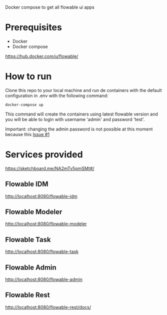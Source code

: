 Docker compose to get all flowable ui apps

# Prerequisites

- Docker
- Docker compose

https://hub.docker.com/u/flowable/

# How to run

Clone this repo to your local machine and run de containers with the default configuration in .env with the following command:

```
docker-compose up
```

This command will create the containers using latest flowable version and you will be able to login with username 'admin' 
and password 'test'.

Important: changing the admin password is not possible at this moment because this [Issue #1](https://github.com/frnd/flowable-ui-apps/issues/1)

# Services provided

https://sketchboard.me/NA2mTv5pmSMt#/

## Flowable IDM

[http://localhost:8080/flowable-idm](http://localhost:8080/flowable-idm)

## Flowable Modeler

[http://localhost:8080/flowable-modeler](http://localhost:8080/flowable-modeler)

## Flowable Task

[http://localhost:8080/flowable-task](http://localhost:8080/flowable-task)

## Flowable Admin

[http://localhost:8080/flowable-admin](http://localhost:8080/flowable-admin)

## Flowable Rest

[http://localhost:8080/flowable-rest/docs/](http://localhost:8080/flowable-rest/docs/)
